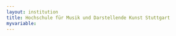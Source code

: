 ```yaml
---
layout: institution
title: Hochschule für Musik und Darstellende Kunst Stuttgart
myvariable: 
---
```

